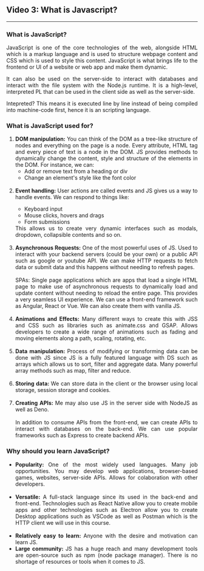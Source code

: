 <h2>Video 3: What is Javascript?</h2>

---

<h3>What is JavaScript?</h3>
<p align = "justify">
JavaScript is one of the core technologies of the web, alongside HTML which is a markup language and is used to structure webpage content and CSS which is used to style this content. JavaScript is what brings life to the frontend or UI of a website or web app and make them dynamic. 
</p>
<p align = "justify">
It can also be used on the server-side to interact with databases and interact with the file system with the Node.js runtime. It is a high-level, interpreted PL that can be used in the client side as well as the server-side. 
</p>
<p align = "justify">
Intepreted? This means it is executed line by line instead of being compiled into machine-code first, hence it is an scripting language.
</p>

<h3>What is JavaScript used for?</h3>
<ol align = "justify">
    <li><strong>DOM manipulation:</strong> You can think of the DOM as a tree-like structure of nodes and everything on the page is a node. Every attribute, HTML tag and every piece of text is a node in the DOM. JS provides methods to dynamically change the content, style and structure of the elements in the DOM. For instance, we can:
        <ul>
            <li>Add or remove text from a heading or div</li>
            <li>Change an element's style like the font color</li>
        </ul>
    </li>
    <br>
    <li><strong>Event handling:</strong> User actions are called events and JS gives us a way to handle events. We can respond to things like:</li>
        <ul>
            <li>Keyboard input</li>
            <li>Mouse clicks, hovers and drags</li>
            <li>Form submissions</li>
        </ul>
    This allows us to create very dynamic interfaces such as modals, dropdown, collapsible contents and so on.
    </li>
    <br>    <br>
    <li><strong>Asynchronous Requests:</strong> One of the most powerful uses of JS. Used to interact with your backend servers (could be your own) or a public API such as google or youtube API. We can make HTTP requests to fetch data or submit data and this happens without needing to refresh pages.
    <br>
    <br>
    SPAs: Single page applications which are apps that load a single HTML page to make use of asynchronous requests to dynamically load and update content without needing to reload the entire page. This provides a very seamless UI experience. We can use a front-end framework such as Angular, React or Vue. We can also create them with vanilla JS.
    </li>
    <br>
    <li><strong>Animations and Effects:</strong> Many different ways to create this with JSS and CSS such as libraries such as animate.css and GSAP. Allows developers to create a wide range of animations such as fading and moving elements along a path, scaling, rotating, etc.
    </li>
    <br>
    <li><strong>Data manipulation: </strong> 
    Process of modifying or transforming data can be done with JS since JS is a fully featured language with DS such as arrays which allows us to sort, filter and aggregate data. Many powerful array methods such as map, filter and reduce.
    </li>
    <br>
    <li><strong>Storing data: </strong> We can store data in the client or the browser using local storage, session storage and cookies.
    </li>
    <br>
    <li><strong>Creating APIs: </strong> Me may also use JS in the server side with NodeJS as well as Deno. 
    <br>
    <br>
    In addition to consume APIs from the front-end, we can create APIs to interact with databases on the back-end. We can use popular frameworks such as Express to create backend APIs.
    </li>
</ol>

<h3>Why should you learn JavaScript?</h3>
<ul align = "justify">
    <li><strong>Popularity: </strong> One of the most widely used languages. Many job opportunities. You may develop web applications, browser-based games, websites, server-side APIs. Allows for colaboration with other developers.
    </li>
    <br>
    <li><strong>Versatile: </strong> A full-stack language since its used in the back-end and front-end. Technologies such as React Native allow you to create mobile apps and other technologies such as Electron allow you to create Desktop applications such as VSCode as well as Postman which is the HTTP client we will use in this course.
    </li>
    <br>
    <li><strong>Relatively easy to learn: </strong> Anyone with the desire and motivation can learn JS.
    </li>
    <li><strong>Large community: </strong> JS has a huge reach and many development tools are open-source such as npm (node package manager). There is no shortage of resources or tools when it comes to JS.
    </li>
</ul>